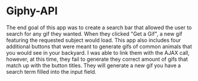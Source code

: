 # Giphy-API

The end goal of this app was to create a search bar that allowed the user to search for any gif they wanted. When they clicked "Get a Gif", a new gif featuring the requested subject would load. This app also includes four additional buttons that were meant to generate gifs of common animals that you would see in your backyard. I was able to link them with the AJAX call, however, at this time, they fail to generate they correct amount of gifs that match up with the button titles. They will generate a new gif you have a search term filled into the input field.